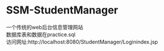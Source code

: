 # SSM-StudentManager  
一个传统的web后台信息管理网站  
数据库表和数据在practice.sql  
访问网址:http://localhost:8080/StudentManager/Loginindex.jsp
